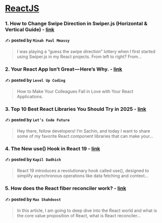 
<h1><a href=https://medium.com/tag/reactjs/recommended target="_blank" rel="noopener noreferrer">ReactJS</a></h1>
<h3>1. How to Change Swipe Direction in Swiper.js (Horizontal & Vertical Guide) - <a href="https://medium.com/@minahmmassy/how-to-change-swipe-direction-in-swiper-js-horizontal-vertical-guide-1bf8599816ba" target="_blank" rel="noopener noreferrer">link</a></h3>

✍️ **posted by `Minah Paul Mmassy`**

<blockquote>I was playing a “guess the swipe direction” lottery when I first started using Swiper.js in my React projects. From left to right? From…</blockquote>

<h3>2. Your React App Isn’t Great — Here’s Why. - <a href="https://medium.com/gitconnected/your-react-app-isnt-great-here-s-why-5eb61b3f110b" target="_blank" rel="noopener noreferrer">link</a></h3>

✍️ **posted by `Level Up Coding`**

<blockquote>How to Make Your Colleagues Fall in Love with Your React Applications.</blockquote>

<h3>3. Top 10 Best React Libraries You Should Try in 2025 - <a href="https://medium.com/lets-code-future/top-10-best-react-libraries-you-should-try-in-2025-3bb0db2ecffa" target="_blank" rel="noopener noreferrer">link</a></h3>

✍️ **posted by `Let’s Code Future`**

<blockquote>Hey there, fellow developers! I’m Sachin, and today I want to share some of my favorite React component libraries that can make your…</blockquote>

<h3>4. The New use() Hook in React 19 - <a href="https://medium.com/@kapildadhich075/the-new-use-hook-in-react-19-6c67a4e246ee" target="_blank" rel="noopener noreferrer">link</a></h3>

✍️ **posted by `Kapil Dadhich`**

<blockquote>React 19 introduces a revolutionary hook called use(), designed to simplify asynchronous operations like data fetching and context…</blockquote>

<h3>5. How does the React fiber reconciler work? - <a href="https://medium.com/@maxtsh/how-does-the-react-fiber-reconciler-work-77c3650127da" target="_blank" rel="noopener noreferrer">link</a></h3>

✍️ **posted by `Max Shahdoost`**

<blockquote>In this article, I am going to deep dive into the React world and what is the core value proposition of React, what is React reconciler…</blockquote>

